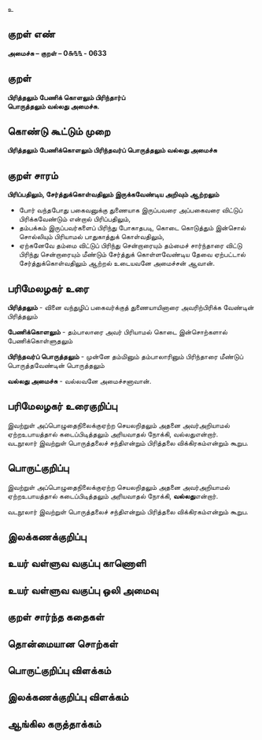 உ

## குறள் எண் 

**அமைச்சு – குறள் – 0௬௩௩ - 0633**  

## குறள் 

**பிரித்தலும் பேணிக் கொளலும் பிரிந்தார்ப்  
பொருத்தலும் வல்லது அமைச்சு.**  

## கொண்டு கூட்டும் முறை

**பிரித்தலும் பேணிக்கொளலும் பிரிந்தவர்ப் பொருத்தலும் வல்லது அமைச்சு**

## குறள் சாரம் 

**பிரிப்பதிலும், சேர்த்துக்கொள்வதிலும் இருக்கவேண்டிய அறிவும் ஆற்றலும்**  
* போர் வந்தபோது பகைவனுக்கு துணையாக இருப்பவரை அப்பகைவரை விட்டுப் பிரிக்கவேண்டும் என்றால் பிரிப்பதிலும்,    
* தம்பக்கம் இருப்பவர்களைப் பிரிந்து போகாதபடி, கொடை கொடுத்தும் இன்சொல் சொல்லியும் பிரியாமல் பாதுகாத்துக் கொள்வதிலும்,   
* ஏற்கனேவே தம்மை விட்டுப் பிரிந்து சென்றாரையும் தம்மைச் சார்ந்தாரை விட்டு பிரிந்து சென்றாரையும் மீண்டும் சேர்த்துக் கொள்ளவேண்டிய தேவை ஏற்பட்டால் சேர்த்துக்கொள்வதிலும் ஆற்றல் உடையவனே அமைச்சன் ஆவான்.  

## பரிமேலழகர் உரை

**பிரித்தலும்** - வினை வந்துழிப் பகைவர்க்குத் துணையாயினாரை அவரிற்பிரிக்க வேண்டின் பிரித்தலும்  

**பேணிக்கொளலும்** - தம்பாலாரை அவர் பிரியாமல் கொடை இன்சொற்களால் பேணிக்கொள்ளுதலும்  

**பிரிந்தவர்ப் பொருத்தலும்** - முன்னே தம்மினும் தம்பாலாரினும் பிரிந்தாரை மீண்டுப் பொருத்தவேண்டின் பொருத்தலும்  

**வல்லது அமைச்சு** - வல்லவனே அமைச்சனாவான். 

## பரிமேலழகர் உரைகுறிப்பு   

இவற்றுள் அப்பொழுதைநிலைக்குஏற்ற செயலறிதலும் அதனை அவர்அறியாமல் ஏற்றஉபாயத்தால் கடைப்பிடித்தலும் அரியவாதல் நோக்கி, வல்லதுஎன்றார்.  
வடநூலார் இவற்றுள் பொருத்தலைச் சந்திஎன்றும் பிரித்தலை விக்கிரகம்என்றும் கூறுப.    

## பொருட்குறிப்பு 

இவற்றுள் அப்பொழுதைநிலைக்குஏற்ற செயலறிதலும் அதனை அவர்அறியாமல் ஏற்றஉபாயத்தால் கடைப்பிடித்தலும் அரியவாதல் நோக்கி, **வல்லது**என்றார்.  

வடநூலார் இவற்றுள் பொருத்தலைச் சந்திஎன்றும் பிரித்தலை விக்கிரகம்என்றும் கூறுப.     

## இலக்கணக்குறிப்பு  


## உயர் வள்ளுவ வகுப்பு காணொளி


## உயர் வள்ளுவ வகுப்பு ஒலி அமைவு 

 
## குறள் சார்ந்த கதைகள் 


## தொன்மையான சொற்கள்


## பொருட்குறிப்பு விளக்கம்


## இலக்கணக்குறிப்பு விளக்கம்


## ஆங்கில கருத்தாக்கம் 


